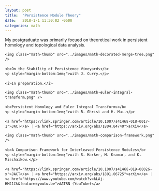 ```yaml
---
layout: post
title:  "Persistence Module Theory"
date:   2018-1-1 11:30:02 -0500
categories: math
---
```


My postgraduate was primarily focued on theoretical work in persistent homology and topological data analysis.

<div class="math-row">


	<img class="math-thumb" src="../images/math-decorated-merge-tree.png" />

	<b>On the Stability of Persistence Vineyards</b>
	<p style="margin-bottom:1em;">with J. Curry.</p>

	<i>In preparation.</i>


</div>

<div class="math-row">


	<img class="math-thumb" src="../images/math-euler-integral-transform.png" />

	<b>Persistent Homology and Euler Integral Transforms</b>
	<p style="margin-bottom:1em;">with R. Ghrist and H. Mai.</p>

	<a href="https://link.springer.com/article/10.1007/s41468-018-0017-1">JACT</a> | <a href="https://arxiv.org/abs/1804.04740">arXiv</a>

</div>

<div class="math-row">


	<img class="math-thumb" src="../images/math-comparison-framework.png" />

	<b>A Comparison Framework for Interleaved Persistence Modules</b>
	<p style="margin-bottom:1em;">with S. Harker, M. Kramar, and K. Mischaikow.</p>

	<a href="https://link.springer.com/article/10.1007/s41468-019-00026-x">JACT</a> | <a href="https://arxiv.org/abs/1801.06725">arXiv</a> | <a href="https://www.youtube.com/watch?v=kLAj-HM21Ck&feature=youtu.be">AATRN (YouTube)</a>


</div>


